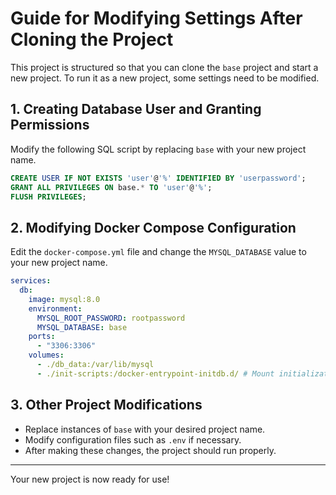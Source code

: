 # Guide for Modifying Settings After Cloning the Project

This project is structured so that you can clone the `base` project and start a new project.
To run it as a new project, some settings need to be modified.

## 1. Creating Database User and Granting Permissions

Modify the following SQL script by replacing `base` with your new project name.

```sql
CREATE USER IF NOT EXISTS 'user'@'%' IDENTIFIED BY 'userpassword';
GRANT ALL PRIVILEGES ON base.* TO 'user'@'%';
FLUSH PRIVILEGES;
```

## 2. Modifying Docker Compose Configuration

Edit the `docker-compose.yml` file and change the `MYSQL_DATABASE` value to your new project name.

```yaml
services:
  db:
    image: mysql:8.0
    environment:
      MYSQL_ROOT_PASSWORD: rootpassword
      MYSQL_DATABASE: base
    ports:
      - "3306:3306"
    volumes:
      - ./db_data:/var/lib/mysql
      - ./init-scripts:/docker-entrypoint-initdb.d/ # Mount initialization scripts
```

## 3. Other Project Modifications

- Replace instances of `base` with your desired project name.
- Modify configuration files such as `.env` if necessary.
- After making these changes, the project should run properly.

---

Your new project is now ready for use!
